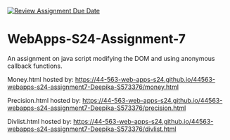 [![Review Assignment Due Date](https://classroom.github.com/assets/deadline-readme-button-24ddc0f5d75046c5622901739e7c5dd533143b0c8e959d652212380cedb1ea36.svg)](https://classroom.github.com/a/cdqffI9o)
# WebApps-S24-Assignment-7
An assignment on java script modifying the DOM and using anonymous callback functions.

Money.html hosted by: https://44-563-web-apps-s24.github.io/44563-webapps-s24-assignment7-Deepika-S573376/money.html

Precision.html hosted by: https://44-563-web-apps-s24.github.io/44563-webapps-s24-assignment7-Deepika-S573376/precision.html

Divlist.html hosted by: https://44-563-web-apps-s24.github.io/44563-webapps-s24-assignment7-Deepika-S573376/divlist.html

